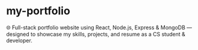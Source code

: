 # my-portfolio
🌐 Full-stack portfolio website using React, Node.js, Express &amp; MongoDB — designed to showcase my skills, projects, and resume as a CS student &amp; developer.
